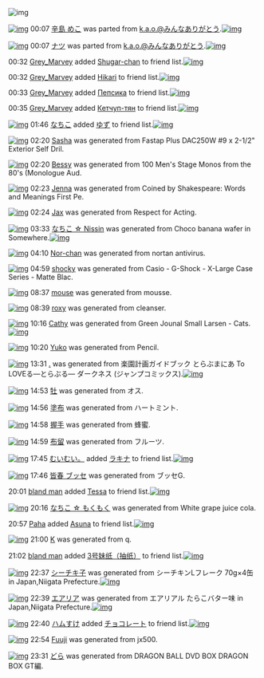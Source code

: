 ![img](http://gdrive-cdn.herokuapp.com/537b65a5bc09f0000721dda7/512px-barcode.png)

[![img](http://www.deviantsart.com/e61sbn.png)](http://www.barcodekanojo.com/kanojo/2781461/%E8%BE%9B%E5%B3%B6%20%E3%82%81%E3%81%93) 00:07 [辛島 めこ](http://www.barcodekanojo.com/kanojo/2781461/%E8%BE%9B%E5%B3%B6%20%E3%82%81%E3%81%93) was parted from [k.a.o.@みんなありがとう](http://www.barcodekanojo.com/kanojo/2781461/%E8%BE%9B%E5%B3%B6%20%E3%82%81%E3%81%93).[![img](http://www.deviantsart.com/1ne7497.jpeg)](http://www.barcodekanojo.com/user/30944/k.a.o.%40%E3%81%BF%E3%82%93%E3%81%AA%E3%81%82%E3%82%8A%E3%81%8C%E3%81%A8%E3%81%86) 

[![img](http://www.deviantsart.com/3ph1719.png)](http://www.barcodekanojo.com/kanojo/1968942/%E3%83%8A%E3%83%84) 00:07 [ナツ](http://www.barcodekanojo.com/kanojo/1968942/%E3%83%8A%E3%83%84) was parted from [k.a.o.@みんなありがとう](http://www.barcodekanojo.com/kanojo/1968942/%E3%83%8A%E3%83%84).[![img](http://www.deviantsart.com/1ne7497.jpeg)](http://www.barcodekanojo.com/user/30944/k.a.o.%40%E3%81%BF%E3%82%93%E3%81%AA%E3%81%82%E3%82%8A%E3%81%8C%E3%81%A8%E3%81%86) 

00:32 [Grey_Marvey](http://www.barcodekanojo.com/user/500710/Grey_Marvey) added [Shugar-chan](http://www.barcodekanojo.com/kanojo/2568453/Shugar-chan) to friend list.[![img](http://www.deviantsart.com/1mtnork.png)](http://www.barcodekanojo.com/kanojo/2568453/Shugar-chan) 

00:32 [Grey_Marvey](http://www.barcodekanojo.com/user/500710/Grey_Marvey) added [Hikari](http://www.barcodekanojo.com/kanojo/2428064/Hikari) to friend list.[![img](http://www.deviantsart.com/2jo9gav.png)](http://www.barcodekanojo.com/kanojo/2428064/Hikari) 

00:33 [Grey_Marvey](http://www.barcodekanojo.com/user/500710/Grey_Marvey) added [Пепсика](http://www.barcodekanojo.com/kanojo/2749185/%D0%9F%D0%B5%D0%BF%D1%81%D0%B8%D0%BA%D0%B0) to friend list.[![img](http://www.deviantsart.com/3oobk3.png)](http://www.barcodekanojo.com/kanojo/2749185/%D0%9F%D0%B5%D0%BF%D1%81%D0%B8%D0%BA%D0%B0) 

00:35 [Grey_Marvey](http://www.barcodekanojo.com/user/500710/Grey_Marvey) added [Кетчуп-тян](http://www.barcodekanojo.com/kanojo/2533427/%D0%9A%D0%B5%D1%82%D1%87%D1%83%D0%BF-%D1%82%D1%8F%D0%BD) to friend list.[![img](http://www.deviantsart.com/3ujtt60.png)](http://www.barcodekanojo.com/kanojo/2533427/%D0%9A%D0%B5%D1%82%D1%87%D1%83%D0%BF-%D1%82%D1%8F%D0%BD) 

[![img](http://www.deviantsart.com/1lb4fit.jpeg)](http://www.barcodekanojo.com/user/314581/%E3%81%AA%E3%81%A1%E3%81%93) 01:46 [なちこ](http://www.barcodekanojo.com/user/314581/%E3%81%AA%E3%81%A1%E3%81%93) added [ゆず](http://www.barcodekanojo.com/kanojo/2908760/%E3%82%86%E3%81%9A) to friend list.[![img](http://www.deviantsart.com/bpjf6t.png)](http://www.barcodekanojo.com/kanojo/2908760/%E3%82%86%E3%81%9A) 

[![img](http://www.deviantsart.com/2j5ltkh.png)](http://www.barcodekanojo.com/kanojo/3193718/Sasha) 02:20 [Sasha](http://www.barcodekanojo.com/kanojo/3193718/Sasha) was generated from Fastap Plus DAC250W #9 x 2-1/2" Exterior Self Dril.

[![img](http://www.deviantsart.com/2op9imo.png)](http://www.barcodekanojo.com/kanojo/3193719/Bessy) 02:20 [Bessy](http://www.barcodekanojo.com/kanojo/3193719/Bessy) was generated from 100 Men's Stage Monos from the 80's (Monologue Aud.

[![img](http://www.deviantsart.com/1c0epnp.png)](http://www.barcodekanojo.com/kanojo/3193720/Jenna) 02:23 [Jenna](http://www.barcodekanojo.com/kanojo/3193720/Jenna) was generated from Coined by Shakespeare: Words and Meanings First Pe.

[![img](http://www.deviantsart.com/385fvof.png)](http://www.barcodekanojo.com/kanojo/3193721/Jax) 02:24 [Jax](http://www.barcodekanojo.com/kanojo/3193721/Jax) was generated from Respect for Acting.

[![img](http://www.deviantsart.com/3dqu574.png)](http://www.barcodekanojo.com/kanojo/3193722/%E3%81%AA%E3%81%A1%E3%81%93%20%E2%98%86%20Nissin) 03:33 [なちこ ☆ Nissin](http://www.barcodekanojo.com/kanojo/3193722/%E3%81%AA%E3%81%A1%E3%81%93%20%E2%98%86%20Nissin) was generated from Choco banana wafer in Somewhere.[![img](http://www.deviantsart.com/3aqltm7.jpeg)](http://www.barcodekanojo.com/product_images/barcode/6019630/1427394778/Choco%20banana%20wafer.jpg) 

[![img](http://www.deviantsart.com/2euon7s.png)](http://www.barcodekanojo.com/kanojo/3193723/Nor-chan) 04:10 [Nor-chan](http://www.barcodekanojo.com/kanojo/3193723/Nor-chan) was generated from nortan antivirus.

[![img](http://www.deviantsart.com/1vm3ljr.png)](http://www.barcodekanojo.com/kanojo/3193724/shocky) 04:59 [shocky](http://www.barcodekanojo.com/kanojo/3193724/shocky) was generated from Casio - G-Shock - X-Large Case Series - Matte Blac.

[![img](http://www.deviantsart.com/1op5t04.png)](http://www.barcodekanojo.com/kanojo/3193725/mouse) 08:37 [mouse](http://www.barcodekanojo.com/kanojo/3193725/mouse) was generated from mousse.

[![img](http://www.deviantsart.com/3ah8jpu.png)](http://www.barcodekanojo.com/kanojo/3193726/roxy) 08:39 [roxy](http://www.barcodekanojo.com/kanojo/3193726/roxy) was generated from cleanser.

[![img](http://www.deviantsart.com/3r21lqf.png)](http://www.barcodekanojo.com/kanojo/3193727/Cathy) 10:16 [Cathy](http://www.barcodekanojo.com/kanojo/3193727/Cathy) was generated from Green Jounal Small Larsen - Cats.[![img](http://www.deviantsart.com/3fp3hhj.jpeg)](http://www.barcodekanojo.com/product_images/barcode/6019635/1427418935/50x50xGreen,P20Jounal,P20Small,P20Larsen,P20-,P20Cats.jpg,qw=88,ah=88.pagespeed.ic.XVhu33VR0e.jpg) 

[![img](http://www.deviantsart.com/17saf9g.png)](http://www.barcodekanojo.com/kanojo/3193728/Yuko) 10:20 [Yuko](http://www.barcodekanojo.com/kanojo/3193728/Yuko) was generated from Pencil.

[![img](http://www.deviantsart.com/2ooncgs.png)](http://www.barcodekanojo.com/kanojo/3193729/.) 13:31 [.](http://www.barcodekanojo.com/kanojo/3193729/.) was generated from 楽園計画ガイドブック とらぶまにあ To LOVEる―とらぶる― ダークネス (ジャンプコミックス).[![img](http://www.deviantsart.com/2pmlvjb.jpeg)](http://www.barcodekanojo.com/product_images/barcode/6019637/1427430618/50x50x,PE6,PA5,PBD,PE5,P9C,P92,PE8,PA8,P88,PE7,P94,PBB,PE3,P82,PAC,PE3,P82,PA4,PE3,P83,P89,PE3,P83,P96,PE3,P83,P83,PE3,P82,PAF,P20,PE3,P81,PA8,PE3,P82,P89,PE3,P81,PB6,PE3,P81,PBE,PE3,P81,PAB,PE3,P81,P82,P20To,P20LOVE,PE3,P82,P8B,PE2,P80,P95,PE3,P81,PA8,PE3,P82,P89,PE3,P81,PB6,PE3,P82,P8B,PE2,P80,P95,P20,PE3,P83,P80,PE3,P83,PBC,PE3,P82,PAF,PE3,P83,P8D,PE3,P82,PB9,P20,P28,PE3,P82,PB8,PE3,P83,PA3,PE3,P83,PB3,PE3,P83,P97,PE3,P82,PB3,PE3,P83,P9F,PE3,P83,P83,PE3,P82,PAF,PE3,P82,PB9,P29.jpg,qw=88,ah=88.pagespeed.ic.A5XwWGoW9R.jpg) 

[![img](http://www.deviantsart.com/2c963im.png)](http://www.barcodekanojo.com/kanojo/3193730/%E7%89%A1) 14:53 [牡](http://www.barcodekanojo.com/kanojo/3193730/%E7%89%A1) was generated from オス.

[![img](http://www.deviantsart.com/4p8rm6.png)](http://www.barcodekanojo.com/kanojo/3193731/%E5%A1%97%E5%B8%83) 14:56 [塗布](http://www.barcodekanojo.com/kanojo/3193731/%E5%A1%97%E5%B8%83) was generated from ハートミント.

[![img](http://www.deviantsart.com/2p0m248.png)](http://www.barcodekanojo.com/kanojo/3193732/%E6%8F%A1%E6%89%8B) 14:58 [握手](http://www.barcodekanojo.com/kanojo/3193732/%E6%8F%A1%E6%89%8B) was generated from 蜂蜜.

[![img](http://www.deviantsart.com/3cn5hao.png)](http://www.barcodekanojo.com/kanojo/3193733/%E5%B8%83%E7%95%99) 14:59 [布留](http://www.barcodekanojo.com/kanojo/3193733/%E5%B8%83%E7%95%99) was generated from フルーツ.

[![img](http://www.deviantsart.com/1cgmioj.jpeg)](http://www.barcodekanojo.com/user/2676/%E3%82%80%E3%81%84%E3%82%80%E3%81%84%E3%80%82) 17:45 [むいむい。](http://www.barcodekanojo.com/user/2676/%E3%82%80%E3%81%84%E3%82%80%E3%81%84%E3%80%82) added [ラキナ](http://www.barcodekanojo.com/kanojo/3055746/%E3%83%A9%E3%82%AD%E3%83%8A) to friend list.[![img](http://www.deviantsart.com/3ugido3.png)](http://www.barcodekanojo.com/kanojo/3055746/%E3%83%A9%E3%82%AD%E3%83%8A) 

[![img](http://www.deviantsart.com/3hg6ir9.png)](http://www.barcodekanojo.com/kanojo/3193734/%E7%9A%86%E6%98%A5%20%E3%83%96%E3%83%83%E3%82%BB) 17:46 [皆春 ブッセ](http://www.barcodekanojo.com/kanojo/3193734/%E7%9A%86%E6%98%A5%20%E3%83%96%E3%83%83%E3%82%BB) was generated from ブッセG.

20:01 [bland man](http://www.barcodekanojo.com/user/500716/bland%20man) added [Tessa](http://www.barcodekanojo.com/kanojo/2384668/Tessa) to friend list.[![img](http://www.deviantsart.com/31vlan3.png)](http://www.barcodekanojo.com/kanojo/2384668/Tessa) 

[![img](http://www.deviantsart.com/2fau0eo.png)](http://www.barcodekanojo.com/kanojo/3193735/%E3%81%AA%E3%81%A1%E3%81%93%20%E2%98%86%20%E3%82%82%E3%81%8F%E3%82%82%E3%81%8F) 20:16 [なちこ ☆ もくもく](http://www.barcodekanojo.com/kanojo/3193735/%E3%81%AA%E3%81%A1%E3%81%93%20%E2%98%86%20%E3%82%82%E3%81%8F%E3%82%82%E3%81%8F) was generated from White grape juice cola.

20:57 [Paha](http://www.barcodekanojo.com/user/500717/Paha) added [Asuna](http://www.barcodekanojo.com/kanojo/2537774/Asuna) to friend list.[![img](http://www.deviantsart.com/1i9b4l6.png)](http://www.barcodekanojo.com/kanojo/2537774/Asuna) 

[![img](http://www.deviantsart.com/3bmntgc.png)](http://www.barcodekanojo.com/kanojo/3193736/K) 21:00 [K](http://www.barcodekanojo.com/kanojo/3193736/K) was generated from q.

21:02 [bland man](http://www.barcodekanojo.com/user/500716/bland%20man) added [3号妹纸（抽纸）](http://www.barcodekanojo.com/kanojo/3087129/3%E5%8F%B7%E5%A6%B9%E7%BA%B8%EF%BC%88%E6%8A%BD%E7%BA%B8%EF%BC%89) to friend list.[![img](http://www.deviantsart.com/pdl72e.png)](http://www.barcodekanojo.com/kanojo/3087129/3%E5%8F%B7%E5%A6%B9%E7%BA%B8%EF%BC%88%E6%8A%BD%E7%BA%B8%EF%BC%89) 

[![img](http://www.deviantsart.com/118i4a7.png)](http://www.barcodekanojo.com/kanojo/3193737/%E3%82%B7%E3%83%BC%E3%83%81%E3%82%AD%E5%AD%90) 22:37 [シーチキ子](http://www.barcodekanojo.com/kanojo/3193737/%E3%82%B7%E3%83%BC%E3%83%81%E3%82%AD%E5%AD%90) was generated from シーチキンLフレーク 70g×4缶 in Japan,Niigata Prefecture.[![img](http://www.deviantsart.com/frqg40.jpeg)](http://www.barcodekanojo.com/product_images/barcode/6019649/1427463423/%E3%82%B7%E3%83%BC%E3%83%81%E3%82%AD%E3%83%B3L%E3%83%95%E3%83%AC%E3%83%BC%E3%82%AF%2070g%C3%974%E7%BC%B6.jpg) 

[![img](http://www.deviantsart.com/2cvo24b.png)](http://www.barcodekanojo.com/kanojo/3193738/%E3%82%A8%E3%82%A2%E3%83%AA%E3%82%A2) 22:39 [エアリア](http://www.barcodekanojo.com/kanojo/3193738/%E3%82%A8%E3%82%A2%E3%83%AA%E3%82%A2) was generated from エアリアル たらこバター味 in Japan,Niigata Prefecture.[![img](http://www.deviantsart.com/1hhkfn.jpeg)](http://www.barcodekanojo.com/product_images/barcode/6019650/1427463506/50x50x,PE3,P82,PA8,PE3,P82,PA2,PE3,P83,PAA,PE3,P82,PA2,PE3,P83,PAB,P20,PE3,P81,P9F,PE3,P82,P89,PE3,P81,P93,PE3,P83,P90,PE3,P82,PBF,PE3,P83,PBC,PE5,P91,PB3.jpg,qw=88,ah=88.pagespeed.ic.1Ba3urHRWG.jpg) 

[![img](http://www.deviantsart.com/3ueb4vl.jpeg)](http://www.barcodekanojo.com/user/31615/%E3%83%8F%E3%83%A0%E3%81%99%E3%81%91) 22:40 [ハムすけ](http://www.barcodekanojo.com/user/31615/%E3%83%8F%E3%83%A0%E3%81%99%E3%81%91) added [チョコレート](http://www.barcodekanojo.com/kanojo/16853/%E3%83%81%E3%83%A7%E3%82%B3%E3%83%AC%E3%83%BC%E3%83%88) to friend list.[![img](http://www.deviantsart.com/ua6r2t.png)](http://www.barcodekanojo.com/kanojo/16853/%E3%83%81%E3%83%A7%E3%82%B3%E3%83%AC%E3%83%BC%E3%83%88) 

[![img](http://www.deviantsart.com/5fd5v8.png)](http://www.barcodekanojo.com/kanojo/3193739/Fuuji) 22:54 [Fuuji](http://www.barcodekanojo.com/kanojo/3193739/Fuuji) was generated from jx500.

[![img](http://www.deviantsart.com/2dh0f4p.png)](http://www.barcodekanojo.com/kanojo/3193740/%E3%81%A9%E3%82%89) 23:31 [どら](http://www.barcodekanojo.com/kanojo/3193740/%E3%81%A9%E3%82%89) was generated from DRAGON BALL DVD BOX DRAGON BOX GT編.

